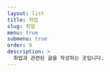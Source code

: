```yaml
---
layout: list
title: 취업
slug: 취업
menu: true
submenu: true
order: 9
description: >
  취업과 관련된 글을 작성하는 곳입니다.  
---
```

